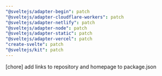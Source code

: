 ```yaml
---
"@sveltejs/adapter-begin": patch
"@sveltejs/adapter-cloudflare-workers": patch
"@sveltejs/adapter-netlify": patch
"@sveltejs/adapter-node": patch
"@sveltejs/adapter-static": patch
"@sveltejs/adapter-vercel": patch
"create-svelte": patch
"@sveltejs/kit": patch
---
```


[chore] add links to repository and homepage to package.json
